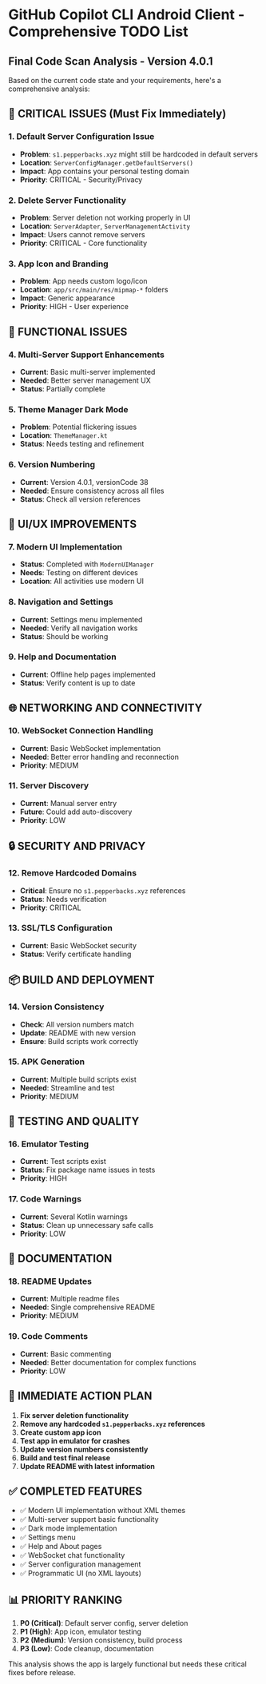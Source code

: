 # GitHub Copilot CLI Android Client - Comprehensive TODO List
## Final Code Scan Analysis - Version 4.0.1

Based on the current code state and your requirements, here's a comprehensive analysis:

## 🚨 CRITICAL ISSUES (Must Fix Immediately)

### 1. **Default Server Configuration Issue** 
- **Problem**: `s1.pepperbacks.xyz` might still be hardcoded in default servers
- **Location**: `ServerConfigManager.getDefaultServers()`
- **Impact**: App contains your personal testing domain
- **Priority**: CRITICAL - Security/Privacy

### 2. **Delete Server Functionality**
- **Problem**: Server deletion not working properly in UI
- **Location**: `ServerAdapter`, `ServerManagementActivity`  
- **Impact**: Users cannot remove servers
- **Priority**: CRITICAL - Core functionality

### 3. **App Icon and Branding**
- **Problem**: App needs custom logo/icon
- **Location**: `app/src/main/res/mipmap-*` folders
- **Impact**: Generic appearance
- **Priority**: HIGH - User experience

## 🔧 FUNCTIONAL ISSUES

### 4. **Multi-Server Support Enhancements**
- **Current**: Basic multi-server implemented
- **Needed**: Better server management UX
- **Status**: Partially complete

### 5. **Theme Manager Dark Mode**
- **Problem**: Potential flickering issues
- **Location**: `ThemeManager.kt`
- **Status**: Needs testing and refinement

### 6. **Version Numbering**
- **Current**: Version 4.0.1, versionCode 38
- **Needed**: Ensure consistency across all files
- **Status**: Check all version references

## 📱 UI/UX IMPROVEMENTS

### 7. **Modern UI Implementation**
- **Status**: Completed with `ModernUIManager`
- **Needs**: Testing on different devices
- **Location**: All activities use modern UI

### 8. **Navigation and Settings**
- **Current**: Settings menu implemented
- **Needed**: Verify all navigation works
- **Status**: Should be working

### 9. **Help and Documentation**
- **Current**: Offline help pages implemented
- **Status**: Verify content is up to date

## 🌐 NETWORKING AND CONNECTIVITY

### 10. **WebSocket Connection Handling**
- **Current**: Basic WebSocket implementation
- **Needed**: Better error handling and reconnection
- **Priority**: MEDIUM

### 11. **Server Discovery**
- **Current**: Manual server entry
- **Future**: Could add auto-discovery
- **Priority**: LOW

## 🔒 SECURITY AND PRIVACY

### 12. **Remove Hardcoded Domains**
- **Critical**: Ensure no `s1.pepperbacks.xyz` references
- **Status**: Needs verification
- **Priority**: CRITICAL

### 13. **SSL/TLS Configuration**
- **Current**: Basic WebSocket security
- **Status**: Verify certificate handling

## 📦 BUILD AND DEPLOYMENT

### 14. **Version Consistency**
- **Check**: All version numbers match
- **Update**: README with new version
- **Ensure**: Build scripts work correctly

### 15. **APK Generation**
- **Current**: Multiple build scripts exist
- **Needed**: Streamline and test
- **Priority**: MEDIUM

## 🧪 TESTING AND QUALITY

### 16. **Emulator Testing**
- **Current**: Test scripts exist
- **Status**: Fix package name issues in tests
- **Priority**: HIGH

### 17. **Code Warnings**
- **Current**: Several Kotlin warnings
- **Status**: Clean up unnecessary safe calls
- **Priority**: LOW

## 📝 DOCUMENTATION

### 18. **README Updates**
- **Current**: Multiple readme files
- **Needed**: Single comprehensive README
- **Priority**: MEDIUM

### 19. **Code Comments**
- **Current**: Basic commenting
- **Needed**: Better documentation for complex functions
- **Priority**: LOW

## 🎯 IMMEDIATE ACTION PLAN

1. **Fix server deletion functionality**
2. **Remove any hardcoded `s1.pepperbacks.xyz` references**
3. **Create custom app icon**
4. **Test app in emulator for crashes**
5. **Update version numbers consistently**
6. **Build and test final release**
7. **Update README with latest information**

## ✅ COMPLETED FEATURES

- ✅ Modern UI implementation without XML themes
- ✅ Multi-server support basic functionality
- ✅ Dark mode implementation
- ✅ Settings menu
- ✅ Help and About pages
- ✅ WebSocket chat functionality
- ✅ Server configuration management
- ✅ Programmatic UI (no XML layouts)

## 📊 PRIORITY RANKING

1. **P0 (Critical)**: Default server config, server deletion
2. **P1 (High)**: App icon, emulator testing
3. **P2 (Medium)**: Version consistency, build process
4. **P3 (Low)**: Code cleanup, documentation

This analysis shows the app is largely functional but needs these critical fixes before release.